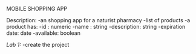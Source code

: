 MOBILE SHOPPING APP

Description: 
-an shopping app for a naturist pharmacy
-list of products
-a product has:
    -id : numeric
    -name : string
    -description: string
    -expiration date: date
    -available: boolean

*Lab 1:*
-create the project  